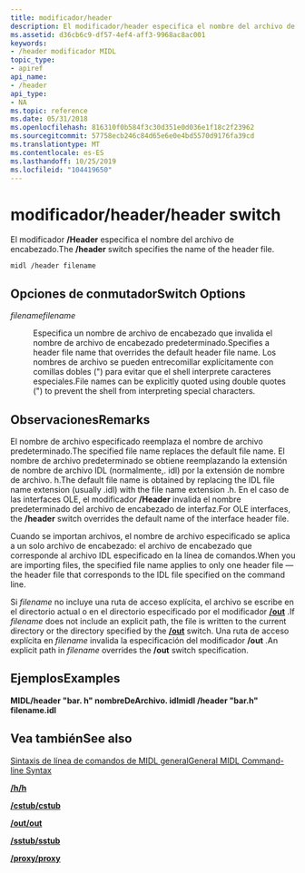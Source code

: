 ```yaml
---
title: modificador/header
description: El modificador/header especifica el nombre del archivo de encabezado.
ms.assetid: d36cb6c9-df57-4ef4-aff3-9968ac8ac001
keywords:
- /header modificador MIDL
topic_type:
- apiref
api_name:
- /header
api_type:
- NA
ms.topic: reference
ms.date: 05/31/2018
ms.openlocfilehash: 816310f0b584f3c30d351e0d036e1f18c2f23962
ms.sourcegitcommit: 57758ecb246c84d65e6e0e4bd5570d9176fa39cd
ms.translationtype: MT
ms.contentlocale: es-ES
ms.lasthandoff: 10/25/2019
ms.locfileid: "104419650"
---
```

# <a name="header-switch"></a><span data-ttu-id="1c898-104">modificador/header</span><span class="sxs-lookup"><span data-stu-id="1c898-104">/header switch</span></span>

<span data-ttu-id="1c898-105">El modificador **/Header** especifica el nombre del archivo de encabezado.</span><span class="sxs-lookup"><span data-stu-id="1c898-105">The **/header** switch specifies the name of the header file.</span></span>

``` syntax
midl /header filename
```

## <a name="switch-options"></a><span data-ttu-id="1c898-106">Opciones de conmutador</span><span class="sxs-lookup"><span data-stu-id="1c898-106">Switch Options</span></span>

<dl> <dt>

<span data-ttu-id="1c898-107">*filename*</span><span class="sxs-lookup"><span data-stu-id="1c898-107">*filename*</span></span> 
</dt> <dd>

<span data-ttu-id="1c898-108">Especifica un nombre de archivo de encabezado que invalida el nombre de archivo de encabezado predeterminado.</span><span class="sxs-lookup"><span data-stu-id="1c898-108">Specifies a header file name that overrides the default header file name.</span></span> <span data-ttu-id="1c898-109">Los nombres de archivo se pueden entrecomillar explícitamente con comillas dobles (") para evitar que el shell interprete caracteres especiales.</span><span class="sxs-lookup"><span data-stu-id="1c898-109">File names can be explicitly quoted using double quotes (") to prevent the shell from interpreting special characters.</span></span>

</dd> </dl>

## <a name="remarks"></a><span data-ttu-id="1c898-110">Observaciones</span><span class="sxs-lookup"><span data-stu-id="1c898-110">Remarks</span></span>

<span data-ttu-id="1c898-111">El nombre de archivo especificado reemplaza el nombre de archivo predeterminado.</span><span class="sxs-lookup"><span data-stu-id="1c898-111">The specified file name replaces the default file name.</span></span> <span data-ttu-id="1c898-112">El nombre de archivo predeterminado se obtiene reemplazando la extensión de nombre de archivo IDL (normalmente,. idl) por la extensión de nombre de archivo. h.</span><span class="sxs-lookup"><span data-stu-id="1c898-112">The default file name is obtained by replacing the IDL file name extension (usually .idl) with the file name extension .h.</span></span> <span data-ttu-id="1c898-113">En el caso de las interfaces OLE, el modificador **/Header** invalida el nombre predeterminado del archivo de encabezado de interfaz.</span><span class="sxs-lookup"><span data-stu-id="1c898-113">For OLE interfaces, the **/header** switch overrides the default name of the interface header file.</span></span>

<span data-ttu-id="1c898-114">Cuando se importan archivos, el nombre de archivo especificado se aplica a un solo archivo de encabezado: el archivo de encabezado que corresponde al archivo IDL especificado en la línea de comandos.</span><span class="sxs-lookup"><span data-stu-id="1c898-114">When you are importing files, the specified file name applies to only one header file — the header file that corresponds to the IDL file specified on the command line.</span></span>

<span data-ttu-id="1c898-115">Si *filename* no incluye una ruta de acceso explícita, el archivo se escribe en el directorio actual o en el directorio especificado por el modificador [**/out**](-out.md) .</span><span class="sxs-lookup"><span data-stu-id="1c898-115">If *filename* does not include an explicit path, the file is written to the current directory or the directory specified by the [**/out**](-out.md) switch.</span></span> <span data-ttu-id="1c898-116">Una ruta de acceso explícita en *filename* invalida la especificación del modificador **/out** .</span><span class="sxs-lookup"><span data-stu-id="1c898-116">An explicit path in *filename* overrides the **/out** switch specification.</span></span>

## <a name="examples"></a><span data-ttu-id="1c898-117">Ejemplos</span><span class="sxs-lookup"><span data-stu-id="1c898-117">Examples</span></span>

<span data-ttu-id="1c898-118">**MIDL/header "bar. h" nombreDeArchivo. idl**</span><span class="sxs-lookup"><span data-stu-id="1c898-118">**midl /header "bar.h" filename.idl**</span></span>

## <a name="see-also"></a><span data-ttu-id="1c898-119">Vea también</span><span class="sxs-lookup"><span data-stu-id="1c898-119">See also</span></span>

<dl> <dt>

[<span data-ttu-id="1c898-120">Sintaxis de línea de comandos de MIDL general</span><span class="sxs-lookup"><span data-stu-id="1c898-120">General MIDL Command-line Syntax</span></span>](general-midl-command-line-syntax.md)
</dt> <dt>

[<span data-ttu-id="1c898-121">**/h**</span><span class="sxs-lookup"><span data-stu-id="1c898-121">**/h**</span></span>](-h.md)
</dt> <dt>

[<span data-ttu-id="1c898-122">**/cstub**</span><span class="sxs-lookup"><span data-stu-id="1c898-122">**/cstub**</span></span>](-cstub.md)
</dt> <dt>

[<span data-ttu-id="1c898-123">**/out**</span><span class="sxs-lookup"><span data-stu-id="1c898-123">**/out**</span></span>](-out.md)
</dt> <dt>

[<span data-ttu-id="1c898-124">**/sstub**</span><span class="sxs-lookup"><span data-stu-id="1c898-124">**/sstub**</span></span>](-sstub.md)
</dt> <dt>

[<span data-ttu-id="1c898-125">**/proxy**</span><span class="sxs-lookup"><span data-stu-id="1c898-125">**/proxy**</span></span>](-proxy.md)
</dt> </dl>

 

 




